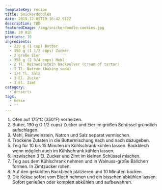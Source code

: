 ```yaml
---
templateKey: recipe
title: Snickerdoodles
date: 2019-12-05T19:16:42.912Z
description: TBD
featuredImage: /img/snickerdoodle-cookies.jpg
time: 30 min
portions: 10
ingredients:
  - 230 g (1 cup) Butter
  - 190 g (1 1/2 cups) Zucker
  - 2 große Eier
  - 350 g (2 3/4 cups) Mehl
  - 2 Tl. Reinweinstein Backpulver (cream of tartar)
  - 1 Tl. Natron (baking soda)
  - 1/4 Tl. Salz
  - 3 El. Zucker
  - 3 El. Zimt
category:
  - desserts
tags:
  - Kekse
  - ''
---
```

1. Ofen auf 175°C (350°F) vorheizen.
2. Butter, 190 g (1 1/2 cups) Zucker und Eier im großen Schüssel gründlich aufschlagen.
3. Mehl, Reinweinstein, Natron und Salz separat vermischen.
4. Trockene Zutaten in die Buttermischung nach und nach dazugeben. 
5. Teig für 10 bis 15 Minuten im Kühlschrank kühlen lassen. Backblech wenn möglich auch im Kühlschrank kühlen lassen.
6. Inzwischen 3 El. Zucker und Zimt im kleinen Schüssel mischen.
7. Teig aus dem Kühlschrank nehmen und in Walnuss-große Bällchen formen. In Zimtzucker rollen. 
8. Auf den gekühlten Backblech platzieren und 10 Minuten backen. 
9. Die Kekse sofort vom Blech nehmen und ein bisschen abkühlen lassen. Sofort genießen oder komplett abkühlen und aufbewahren.

